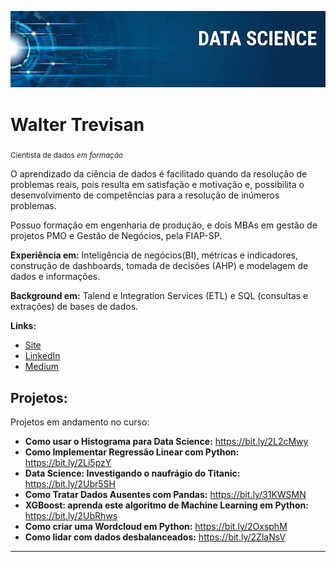 <!--[![author](https://img.shields.io/badge/author-walter-trevisan-red.svg)](https://www.linkedin.com/in/walter-trevisan) [![]-->
<!--(https://img.shields.io/badge/python-3.7+-blue.svg)](https://www.python.org/downloads/release/python-365/) [![GPLv3 license](https://img.shields.io/badge/License-GPLv3-blue.svg)](http://perso.crans.org/besson/LICENSE.html) [![contributions welcome](https://img.shields.io/badge/contributions-welcome-brightgreen.svg?style=flat)](https://github.com/trevisanwjr/Projetos_data_science)-->

<p align="center">
  <img src="banner.png" >
</p>

# Walter Trevisan
<sub>Cientista de dados *em formação* </sub>

O aprendizado da ciência de dados é facilitado quando da resolução de problemas reais, pois resulta em satisfação e motivação e, possibilita o desenvolvimento de competências para a resolução de inúmeros problemas.

Possuo formação em engenharia de produção, e dois MBAs em gestão de projetos PMO e Gestão de Negócios, pela FIAP-SP.

**Experiência em:** Inteligência de negócios(BI), métricas e indicadores, construção de dashboards, tomada de decisões (AHP) e modelagem de dados e informações.

**Background em:** Talend e Integration Services (ETL) e SQL (consultas e extrações) de bases de dados.

**Links:**
* [Site](http://wordpoint.com.br/)
* [LinkedIn](https://www.linkedin.com/in/walter-trevisan/)
* [Medium](https://medium.com/@trevisanwjr)


## Projetos:
Projetos em andamento no curso:

* **Como usar o Histograma para Data Science:** https://bit.ly/2L2cMwy
* **Como Implementar Regressão Linear com Python:** https://bit.ly/2Li5pzY
* **Data Science: Investigando o naufrágio do Titanic:** https://bit.ly/2Ubr5SH
* **Como Tratar Dados Ausentes com Pandas:** https://bit.ly/31KWSMN
* **XGBoost: aprenda este algoritmo de Machine Learning em Python:** https://bit.ly/2UbRhws
* **Como criar uma Wordcloud em Python:** https://bit.ly/2OxsphM
* **Como lidar com dados desbalanceados:** https://bit.ly/2ZlaNsV

---

